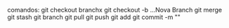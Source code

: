 comandos:
git checkout branchx
git  checkout -b ...Nova Branch
git merge 
git stash 
git branch 
git pull
git push 
git add
git commit -m ""
